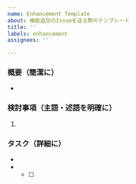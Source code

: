 ```yaml
---
name: Enhancement Template
about: 機能追加のIssueを送る際のテンプレート
title: ''
labels: enhancement
assignees: ''

---
```


### 概要（簡潔に）
- 

### 検討事項（主語・述語を明確に）
1. 

### タスク（詳細に）
- 
- 
  - [ ]
